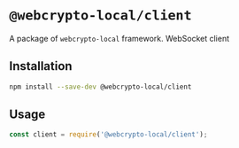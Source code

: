 # `@webcrypto-local/client`

A package of `webcrypto-local` framework. WebSocket client

## Installation

```bash
npm install --save-dev @webcrypto-local/client
```

## Usage

```js
const client = require('@webcrypto-local/client');
```

